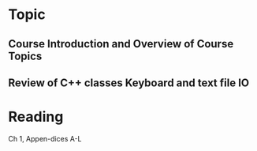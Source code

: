 Topic
==
## Course Introduction and Overview of Course Topics

## Review of C++ classes Keyboard and text file IO

Reading
==
Ch 1, Appen-dices A-L
